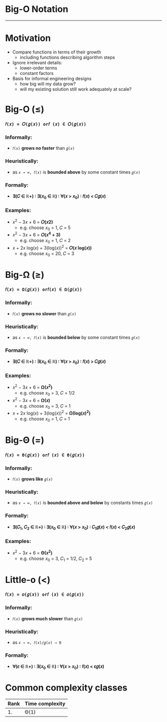 # Big-O Notation

---

# Motivation
- Compare functions in terms of their growth
  - including functions describing algorithm steps
- Ignore irrelevant details:
  - lower-order terms
  - constant factors
- Basis for informal engineering designs
  - how big will my data grow?
  - will my existing solution still work adequately at scale?

# Big-O (≤)
### `𝑓(𝑥) = 𝑂(𝑔(𝑥)) or𝑓 (𝑥) ∈ 𝑂(𝑔(𝑥))`

### Informally:
- `𝑓(𝑥)` **grows no faster** than `𝑔(𝑥)`

### Heuristically:
- as `𝑥 → ∞, 𝑓(𝑥)` is **bounded above** by some constant times `𝑔(𝑥)`

### Formally:
- **∃(𝐶 ∈ ℝ+) ∶ ∃(𝑥<sub>0</sub> ∈ ℝ) ∶ ∀(𝑥 > 𝑥<sub>0</sub>) ∶ 𝑓(𝑥) < 𝐶𝑔(𝑥)**

### Examples:
- 𝑥<sup>2</sup> − 3𝑥 + 6 = **𝑂(𝑥2)**
  - e.g. choose 𝑥<sub>0</sub> = 1, 𝐶 = 5
- 𝑥<sup>2</sup> − 3𝑥 + 6 = **𝑂(𝑥<sup>4</sup> + 3)**
  - e.g. choose 𝑥<sub>0</sub> = 1, 𝐶 = 2
- 𝑥 + 2𝑥 log(𝑥) + 3(log(𝑥))<sup>2</sup> = **𝑂(𝑥 log(𝑥))**
  - e.g. choose 𝑥<sub>0</sub> = 20, 𝐶 = 3

# Big-Ω (≥)
### `𝑓(𝑥) = Ω(𝑔(𝑥)) or𝑓(𝑥) ∈ Ω(𝑔(𝑥))`

### Informally:
- `𝑓(𝑥)` **grows no slower** than `𝑔(𝑥)`

### Heuristically:
- as `𝑥 → ∞, 𝑓(𝑥)` is **bounded below** by some constant times `𝑔(𝑥)`

### Formally:
- **∃(𝐶 ∈ ℝ+) ∶ ∃(𝑥<sub>0</sub> ∈ ℝ) ∶ ∀(𝑥 > 𝑥<sub>0</sub>) ∶ 𝑓(𝑥) > 𝐶𝑔(𝑥)**

### Examples:
- 𝑥<sup>2</sup> − 3𝑥 + 6 = **Ω(𝑥<sup>2</sup>)**
  - e.g. choose 𝑥<sub>0</sub> = 3, 𝐶 = 1/2
- 𝑥<sup>2</sup> − 3𝑥 + 6 = **Ω(𝑥)**
  - e.g. choose 𝑥<sub>0</sub> = 3, 𝐶 = 1
- 𝑥 + 2𝑥 log(𝑥) + 3(log(𝑥))<sup>2</sup> = **Ω(log(𝑥)<sup>2</sup>)**
  - e.g. choose 𝑥<sub>0</sub> = 1, 𝐶 = 1

# Big-Θ (=)
### `𝑓(𝑥) = Θ(𝑔(𝑥)) or𝑓 (𝑥) ∈ Θ(𝑔(𝑥))`

### Informally:
- `𝑓(𝑥)` **grows like** `𝑔(𝑥)`

### Heuristically:
- as `𝑥 → ∞, 𝑓(𝑥)` is **bounded above and below** by constants times `𝑔(𝑥)`

### Formally:
- **∃(𝐶<sub>1</sub>, 𝐶<sub>2</sub> ∈ ℝ+) ∶ ∃(𝑥<sub>0</sub> ∈ ℝ) ∶ ∀(𝑥 > 𝑥<sub>0</sub>) ∶ 𝐶<sub>1</sub>𝑔(𝑥) < 𝑓(𝑥) < 𝐶<sub>2</sub>𝑔(𝑥)**

### Examples:
- 𝑥<sup>2</sup> − 3𝑥 + 6 = **Θ(𝑥<sup>2</sup>)**
  - e.g. choose 𝑥<sub>0</sub> = 3, 𝐶<sub>1</sub> = 1/2, 𝐶<sub>2</sub> = 5

# Little-o (<)
### `𝑓(𝑥) = 𝑜(𝑔(𝑥)) or𝑓 (𝑥) ∈ 𝑜(𝑔(𝑥))`

### Informally:
- `𝑓(𝑥)` **grows much slower** than `𝑔(𝑥)`

### Heuristically:
- as `𝑥 → ∞, 𝑓(𝑥)/𝑔(𝑥) → 0`

### Formally:
- **∀(𝜀 ∈ ℝ+) ∶ ∃(𝑥<sub>0</sub> ∈ ℝ) ∶ ∀(𝑥 > 𝑥<sub>0</sub>) ∶ 𝑓(𝑥) < 𝜀𝑔(𝑥)**


# Common complexity classes

|  Rank | Time complexity |
|  ---  |       ---       |
|   1.  |       Θ(1)      |
